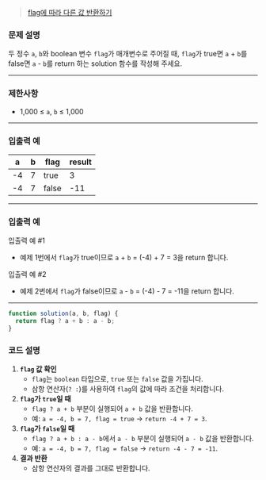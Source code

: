 > [flag에 따라 다른 값 반환하기](https://school.programmers.co.kr/learn/courses/30/lessons/181933)

### **문제 설명**

두 정수 `a`, `b`와 boolean 변수 `flag`가 매개변수로 주어질 때, `flag`가 true면 `a` + `b`를 false면 `a` - `b`를 return 하는 solution 함수를 작성해 주세요.

---

### 제한사항

- 1,000 ≤ `a`, `b` ≤ 1,000

---

### 입출력 예

| a   | b   | flag  | result |
| --- | --- | ----- | ------ |
| -4  | 7   | true  | 3      |
| -4  | 7   | false | -11    |

---

### 입출력 예

입출력 예 #1

- 예제 1번에서 `flag`가 true이므로 `a` + `b` = (-4) + 7 = 3을 return 합니다.

입출력 예 #2

- 예제 2번에서 `flag`가 false이므로 `a` - `b` = (-4) - 7 = -11을 return 합니다.

---

```jsx
function solution(a, b, flag) {
  return flag ? a + b : a - b;
}
```

### 코드 설명

1. **`flag` 값 확인**
   - `flag`는 `boolean` 타입으로, `true` 또는 `false` 값을 가집니다.
   - 삼항 연산자(`? :`)를 사용하여 `flag`의 값에 따라 조건을 처리합니다.
2. **`flag`가 `true`일 때**
   - `flag ? a + b` 부분이 실행되어 `a + b` 값을 반환합니다.
   - 예: `a = -4, b = 7, flag = true` → `return -4 + 7 = 3`.
3. **`flag`가 `false`일 때**
   - `flag ? a + b : a - b`에서 `a - b` 부분이 실행되어 `a - b` 값을 반환합니다.
   - 예: `a = -4, b = 7, flag = false` → `return -4 - 7 = -11`.
4. **결과 반환**
   - 삼항 연산자의 결과를 그대로 반환합니다.
